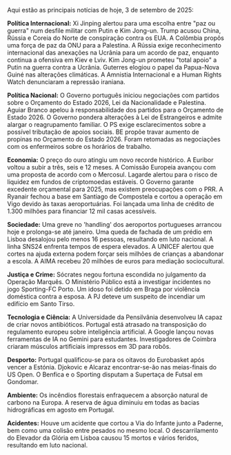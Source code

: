 Aqui estão as principais notícias de hoje, 3 de setembro de 2025:

**Política Internacional:** Xi Jinping alertou para uma escolha entre "paz ou guerra" num desfile militar com Putin e Kim Jong-un. Trump acusou China, Rússia e Coreia do Norte de conspiração contra os EUA. A Colômbia propôs uma força de paz da ONU para a Palestina. A Rússia exige reconhecimento internacional das anexações na Ucrânia para um acordo de paz, enquanto continua a ofensiva em Kiev e Lviv. Kim Jong-un prometeu "total apoio" a Putin na guerra contra a Ucrânia. Guterres elogiou o papel da Papua-Nova Guiné nas alterações climáticas. A Amnistia Internacional e a Human Rights Watch denunciaram a repressão iraniana.

**Política Nacional:** O Governo português iniciou negociações com partidos sobre o Orçamento do Estado 2026, Lei da Nacionalidade e Palestina. Aguiar Branco apelou à responsabilidade dos partidos para o Orçamento de Estado 2026. O Governo pondera alterações à Lei de Estrangeiros e admite alargar o reagrupamento familiar. O PS exige esclarecimentos sobre a possível tributação de apoios sociais. BE propõe travar aumento de propinas no Orçamento do Estado 2026. Foram retomadas as negociações com os enfermeiros sobre os horários de trabalho.

**Economia:** O preço do ouro atingiu um novo recorde histórico. A Euribor voltou a subir a três, seis e 12 meses. A Comissão Europeia avançou com uma proposta de acordo com o Mercosul. Lagarde alertou para o risco de liquidez em fundos de criptomoedas estáveis. O Governo garante excedente orçamental para 2025, mas existem preocupações com o PRR. A Ryanair fechou a base em Santiago de Compostela e cortou a operação em Vigo devido às taxas aeroportuárias. Foi lançada uma linha de crédito de 1.300 milhões para financiar 12 mil casas acessíveis.

**Sociedade:** Uma greve no 'handling' dos aeroportos portugueses arrancou hoje e prolonga-se até janeiro. Uma queda de fachada de um prédio em Lisboa desalojou pelo menos 16 pessoas, resultando em luto nacional. A linha SNS24 enfrenta tempos de espera elevados. A UNICEF alertou que cortes na ajuda externa podem forçar seis milhões de crianças a abandonar a escola. A AIMA recebeu 20 milhões de euros para mediação sociocultural.

**Justiça e Crime:** Sócrates negou fortuna escondida no julgamento da Operação Marquês. O Ministério Público está a investigar incidentes no jogo Sporting-FC Porto. Um idoso foi detido em Braga por violência doméstica contra a esposa. A PJ deteve um suspeito de incendiar um edifício em Santo Tirso.

**Tecnologia e Ciência:** A Universidade da Pensilvânia desenvolveu IA capaz de criar novos antibióticos. Portugal está atrasado na transposição do regulamento europeu sobre inteligência artificial. A Google lançou novas ferramentas de IA no Gemini para estudantes. Investigadores de Coimbra criaram músculos artificiais impressos em 3D para robôs.

**Desporto:** Portugal qualificou-se para os oitavos do Eurobasket após vencer a Estónia. Djokovic e Alcaraz encontrar-se-ão nas meias-finais do US Open. O Benfica e o Sporting disputam a Supertaça de Futsal em Gondomar.

**Ambiente:** Os incêndios florestais enfraquecem a absorção natural de carbono na Europa. A reserva de água diminuiu em todas as bacias hidrográficas em agosto em Portugal.

**Acidentes:** Houve um acidente que cortou a Via do Infante junto a Paderne, bem como uma colisão entre pesados no mesmo local. O descarrilamento do Elevador da Glória em Lisboa causou 15 mortos e vários feridos, resultando em luto nacional.